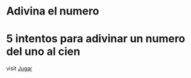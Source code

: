 # Adivina el numero
5 intentos para adivinar un numero del uno al cien
===
visit [Jugar](https://victor-romero-martinez.github.io/adivinaelnumero/)
